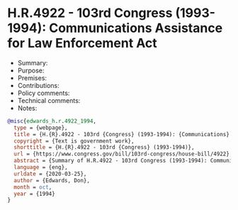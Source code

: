# H.R.4922 - 103rd Congress (1993-1994): Communications Assistance for Law Enforcement Act

- Summary:
- Purpose:
- Premises:
- Contributions:
- Policy comments:
- Technical comments:
- Notes:

```bib
@misc{edwards_h.r.4922_1994,
  type = {webpage},
  title = {H.{R}.4922 - 103rd {Congress} (1993-1994): {Communications} {Assistance} for {Law} {Enforcement} {Act}},
  copyright = {Text is government work},
  shorttitle = {H.{R}.4922 - 103rd {Congress} (1993-1994)},
  url = {https://www.congress.gov/bill/103rd-congress/house-bill/4922},
  abstract = {Summary of H.R.4922 - 103rd Congress (1993-1994): Communications Assistance for Law Enforcement Act},
  language = {eng},
  urldate = {2020-03-25},
  author = {Edwards, Don},
  month = oct,
  year = {1994}
}
```
